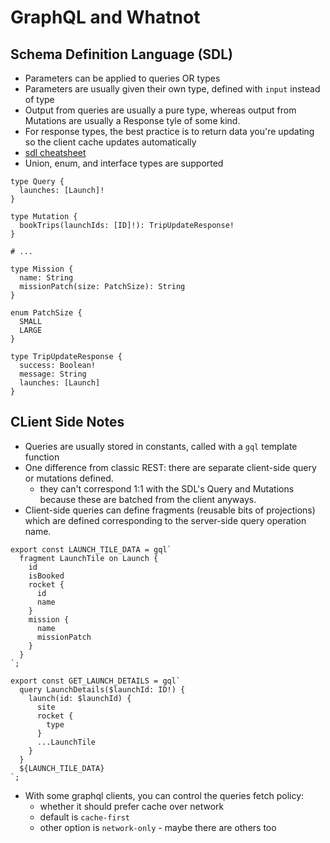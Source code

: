 GraphQL and Whatnot
================

## Schema Definition Language (SDL)
- Parameters can be applied to queries OR types
- Parameters are usually given their own type, defined with `input` instead of type
- Output from queries are usually a pure type, whereas output from Mutations are usually a Response tyle of some kind.
- For response types, the best practice is to return data you're updating so the client cache updates automatically
- [sdl cheatsheet](https://devhints.io/graphql#schema)
- Union, enum, and interface types are supported

```
type Query {  
  launches: [Launch]!
}

type Mutation {
  bookTrips(launchIds: [ID]!): TripUpdateResponse!
}

# ...

type Mission {
  name: String
  missionPatch(size: PatchSize): String
}

enum PatchSize {
  SMALL
  LARGE
}

type TripUpdateResponse {
  success: Boolean!
  message: String
  launches: [Launch]
}  
```

## CLient Side Notes
- Queries are usually stored in constants, called with a `gql` template function
- One difference from classic REST: there are separate client-side query or mutations defined.
  - they can't correspond 1:1 with the SDL's Query and Mutations because these are batched from the client anyways.
- Client-side queries can define fragments (reusable bits of projections) which are defined corresponding to the server-side query operation name.

```(javascript)
export const LAUNCH_TILE_DATA = gql`
  fragment LaunchTile on Launch {
    id
    isBooked
    rocket {
      id
      name
    }
    mission {
      name
      missionPatch
    }
  }
`;

export const GET_LAUNCH_DETAILS = gql`
  query LaunchDetails($launchId: ID!) {
    launch(id: $launchId) {
      site
      rocket {
        type
      }
      ...LaunchTile
    }
  }
  ${LAUNCH_TILE_DATA}
`;
```

- With some graphql clients, you can control the queries fetch policy:
  - whether it should prefer cache over network
  - default is `cache-first`
  - other option is `network-only` - maybe there are others too


